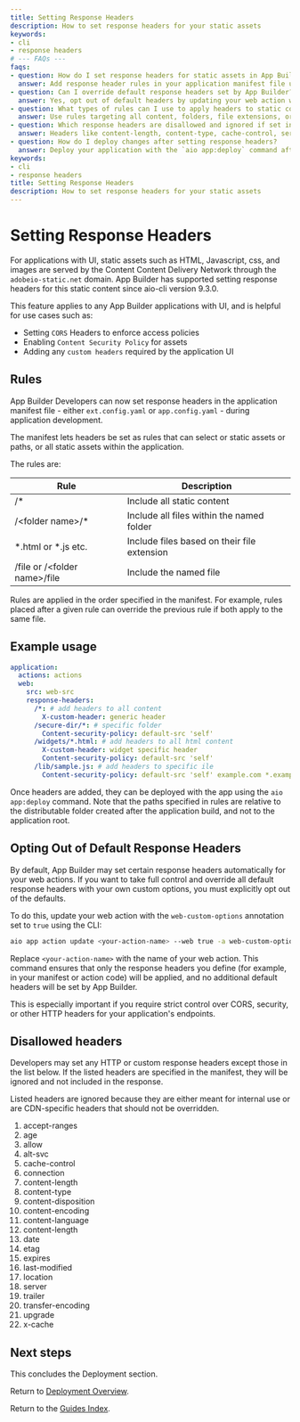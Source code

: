 ```yaml
---
title: Setting Response Headers
description: How to set response headers for your static assets
keywords:
- cli
- response headers
# --- FAQs ---
faqs:
- question: How do I set response headers for static assets in App Builder?
  answer: Add response header rules in your application manifest file under the web response-headers section, specifying paths and headers.
- question: Can I override default response headers set by App Builder?
  answer: Yes, opt out of default headers by updating your web action with the web-custom-options annotation set to true via the CLI.
- question: What types of rules can I use to apply headers to static content?
  answer: Use rules targeting all content, folders, file extensions, or specific files to apply headers selectively.
- question: Which response headers are disallowed and ignored if set in the manifest?
  answer: Headers like content-length, content-type, cache-control, server, and others specified are ignored to prevent overriding internal or CDN-specific headers.
- question: How do I deploy changes after setting response headers?
  answer: Deploy your application with the `aio app:deploy` command after updating header rules in the manifest.
keywords:
- cli
- response headers
title: Setting Response Headers
description: How to set response headers for your static assets
---
```

# Setting Response Headers

For applications with UI, static assets such as HTML, Javascript, css, and images are served by the Content Content Delivery Network through the `adobeio-static.net` domain. App Builder has supported setting response headers for this static content since aio-cli version 9.3.0.

This feature applies to any App Builder applications with UI, and is helpful for use cases such as:

- Setting `CORS` Headers to enforce access policies
- Enabling `Content Security Policy` for assets
- Adding any `custom headers` required by the application UI

## Rules

App Builder Developers can now set response headers in the application manifest file - either `ext.config.yaml` or `app.config.yaml` - during application development.

The manifest lets headers be set as rules that can select or static assets or paths, or all static assets within the application.

The rules are:

| Rule                               | Description                                 |
| ---------------------------------- | ------------------------------------------- |
| /*                                 | Include all static content                  |
| /&lt;folder name&gt;/*             | Include all files within the named folder   |
| \*.html or \*.js etc.              | Include files based on their file extension |
| /file or /&lt;folder name&gt;/file | Include the named file                      |

Rules are applied in the order specified in the manifest. For example, rules placed after a given rule can override the previous rule if both apply to the same file.

## Example usage

```yaml
application:
  actions: actions
  web:
    src: web-src
    response-headers:
      /*: # add headers to all content
        X-custom-header: generic header
      /secure-dir/*: # specific folder
        Content-security-policy: default-src 'self'
      /widgets/*.html: # add headers to all html content
        X-custom-header: widget specific header
        Content-security-policy: default-src 'self'
      /lib/sample.js: # add headers to specific ile
        Content-security-policy: default-src 'self' example.com *.example.com
```

Once headers are added, they can be deployed with the app using the `aio app:deploy` command. Note that the paths specified in rules are relative to the distributable folder created after the application build, and not to the application root.

## Opting Out of Default Response Headers

By default, App Builder may set certain response headers automatically for your web actions. If you want to take full control and override all default response headers with your own custom options, you must explicitly opt out of the defaults.

To do this, update your web action with the `web-custom-options` annotation set to `true` using the CLI:

```bash
aio app action update <your-action-name> --web true -a web-custom-options true
```

Replace `<your-action-name>` with the name of your web action. This command ensures that only the response headers you define (for example, in your manifest or action code) will be applied, and no additional default headers will be set by App Builder.

This is especially important if you require strict control over CORS, security, or other HTTP headers for your application's endpoints.

## Disallowed headers

Developers may set any HTTP or custom response headers except those in the list below. If the listed headers are specified in the manifest, they will be ignored and not included in the response.

Listed headers are ignored because they are either meant for internal use or are CDN-specific headers that should not be overridden.

1. accept-ranges
2. age
3. allow
4. alt-svc
5. cache-control
6. connection
7. content-length
8. content-type
9. content-disposition
10. content-encoding
11. content-language
12. content-length
13. date
14. etag
15. expires
16. last-modified
17. location
18. server
19. trailer
20. transfer-encoding
21. upgrade
22. x-cache

## Next steps

This concludes the Deployment section.

Return to [Deployment Overview](deployment.md).

Return to the [Guides Index](../../index.md).
